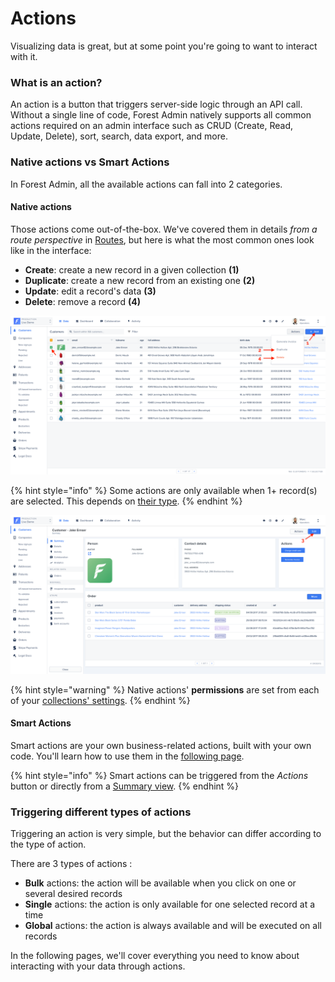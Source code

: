 # Actions

Visualizing data is great, but at some point you're going to want to interact with it.

### What is an action? <a href="#what-is-an-action" id="what-is-an-action"></a>

An action is a button that triggers server-side logic through an API call. Without a single line of code, Forest Admin natively supports all common actions required on an admin interface such as CRUD (Create, Read, Update, Delete), sort, search, data export, and more.

### Native actions vs Smart Actions

In Forest Admin, all the available actions can fall into 2 categories.

#### Native actions

Those actions come out-of-the-box. We've covered them in details _from a route perspective_ in [Routes](broken-reference), but here is what the most common ones look like in the interface:

* **Create**: create a new record in a given collection **(1)**
* **Duplicate**: create a new record from an existing one **(2)**
* **Update**: edit a record's data **(3)**
* **Delete**: remove a record **(4)**

![](<../../.gitbook/assets/2019-07-01_12.31.54.png>)

{% hint style="info" %}
Some actions are only available when 1+ record(s) are selected. This depends on [their type](./#triggering-different-types-of-actions).
{% endhint %}

![](<../../.gitbook/assets/2019-07-01_12.36.29.png>)

{% hint style="warning" %}
Native actions' **permissions** are set from each of your [collections' settings](../manage-your-collection-settings.md#collection-permissions).
{% endhint %}

#### Smart Actions

Smart actions are your own business-related actions, built with your own code. You'll learn how to use them in the [following page](create-and-manage-smart-actions.md#what-is-a-smart-action).

{% hint style="info" %}
Smart actions can be triggered from the _Actions_ button or directly from a [Summary view](../../getting-started/master-your-ui/build-a-summary-view.md#acting-on-your-data).
{% endhint %}

### Triggering different types of actions

Triggering an action is very simple, but the behavior can differ according to the type of action.

There are 3 types of actions :

* **Bulk** actions: the action will be available when you click on one or several desired records
* **Single** actions: the action is only available for one selected record at a time
* **Global** actions: the action is always available and will be executed on all records



In the following pages, we'll cover everything you need to know about interacting with your data through actions.
